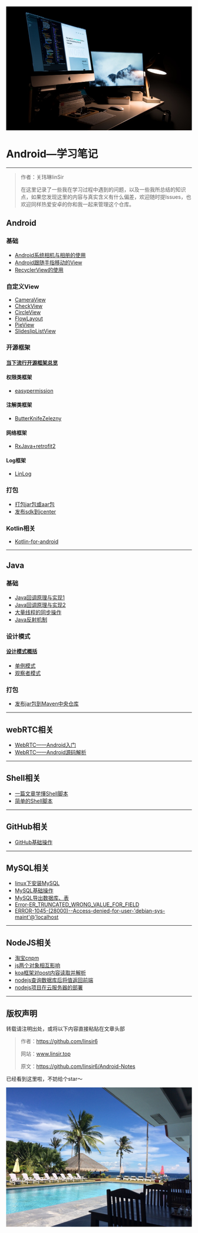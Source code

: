 ![](/img/background.jpg)



# Android—学习笔记

----


> 作者：关玮琳linSir
>
> 在这里记录了一些我在学习过程中遇到的问题，以及一些我所总结的知识点，如果您发现这里的内容与真实含义有什么偏差，欢迎随时提Issues，也欢迎同样热爱安卓的你和我一起来管理这个仓库。



## Android

### 基础

- [Android系统相机与相册的使用](/Android基础/android中相机与相册的详细使用.md)
- [Android跟随手指移动的View](/Android基础/Android跟随手指移动的view.md)
- [RecyclerView的使用](/Android基础/RecyclerView的简介.md)


### 自定义View

- [CameraView](/Android自定义View/自定义View——CameraView.md)
- [CheckView](/Android自定义View/自定义View——CheckView.md)
- [CircleView](/Android自定义View/自定义View——CircleView.md)
- [FlowLayout](/Android自定义View/自定义View——FlowLayout.md)
- [PieView](/Android自定义View/自定义View——PieView.md)
- [SlideslipListView](/Android自定义View/自定义view——sideslipListView.md)


### 开源框架


#### [当下流行开源框架总览](/Android开源框架相关/Android当下最流行的开源框架总结.md)

#### 权限类框架

- [easypermission](/Android开源框架相关/动态申请权限库：easypermissions使用与源码解析.md)

#### 注解类框架

- [ButterKnifeZelezny](/Android开源框架相关/Android黑科技——ButterKnifeZelezny.md)

#### 网络框架

- [RxJava+retrofit2](/Android开源框架相关/RxJava+retrofit2实现安卓中网络操作.md)

#### Log框架

- [LinLog](/Android开源框架相关/一款Android的Log、Toast的库.md)


### 打包

- [打包jar包或aar包](/Android打包相关/Android将library打包成jar文件或aar文件.md)
- [发布sdk到jcenter](/Android打包相关/Android发布sdk到jcenter.md)


### Kotlin相关

- [Kotlin-for-android](/Kotlin相关/Kotlin-for-android.md)


----


## Java

### 基础

- [Java回调原理与实现1](/Java相关/Java回调的原理与实现.md)
- [Java回调原理与实现2](/Java相关/Java利用listener实现回调，即观察者模式.md)
- [大量线程的同步操作](/Java相关/Java利用ExecutorService实现同步执行大量线程.md)
- [Java反射机制](/Java相关/Java注解的编写与Java的反射机制.md)



### 设计模式

#### [设计模式概括](/设计模式相关/设计模式概括.md)

- [单例模式](/设计模式相关/单例模式.md)
- [观察者模式](/设计模式相关/观察者模式.md)


### 打包

- [发布jar包到Maven中央仓库](/Java相关/发布jar包到Maven中央仓库.md)

----



## webRTC相关

- [WebRTC——Android入门](/webRTC相关/WebRTC——Android入门.md)  
- [WebRTC——Android源码解析](/webRTC相关/WebRTC-Android源码解析.md) 

----

## Shell相关

- [一篇文章学懂Shell脚本](/Shell脚本相关/一篇文章学懂Shell脚本.md)
- [简单的Shell脚本](/Shell脚本相关/简单的Shell脚本.md)


----


## GitHub相关

- [GitHub基础操作](/GitHub相关/GitHub基础操作.md)

----



## MySQL相关

- [linux下安装MySQL](/MySQL相关/云服务器linux下安装MySQL.md)
- [MySQL基础操作](/MySQL相关/mysql基础操作.md)
- [MySQL导出数据库、表](/MySQL相关/Mysql导出数据库、表(有无数据).md)
- [Error-ER_TRUNCATED_WRONG_VALUE_FOR_FIELD](/MySQL相关/Error--ER_TRUNCATED_WRONG_VALUE_FOR_FIELD.md)
- [ERROR-1045-(28000)--Access-denied-for-user-'debian-sys-maint'@'localhost](/MySQL相关/ERROR-1045-(28000)--Access-denied-for-user-'debian-sys-maint'@'localho.md)

----


## NodeJS相关

- [淘宝cnpm](/NodeJS相关/淘宝cnpm.md)
- [js两个对象相互影响](/NodeJS相关/js实现对象，两个对象会相互影响.md)
- [koa框架对post内容读取并解析](/NodeJS相关/koa框架对post内容读取并解析.md)
- [nodejs查询数据库后将值返回前端](/NodeJS相关/nodejs查询数据库后将值返回前端.md)
- [nodejs项目在云服务器的部署](/NodeJS相关/nodejs项目在云服务器的部署.md)




----





## 版权声明

转载请注明出处，或将以下内容直接粘贴在文章头部



> 作者：https://github.com/linsir6
>
> 网站：www.linsir.top
>
> 原文：https://github.com/linsir6/Android-Notes



已经看到这里啦，不妨给个star～

![](/img/background2.jpg)



